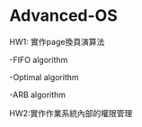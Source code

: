 # Advanced-OS
HW1: 實作page換頁演算法

  -FIFO algorithm
 
  -Optimal algorithm
  
  -ARB algorithm

HW2:實作作業系統內部的權限管理
